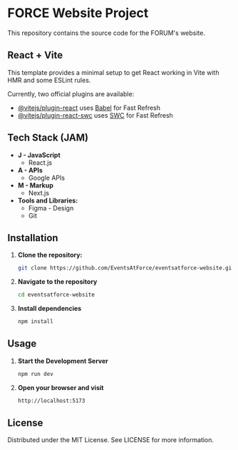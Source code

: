 

# FORCE Website Project

This repository contains the source code for the FORUM's website. 

## React + Vite

This template provides a minimal setup to get React working in Vite with HMR and some ESLint rules.

Currently, two official plugins are available:

- [@vitejs/plugin-react](https://github.com/vitejs/vite-plugin-react/blob/main/packages/plugin-react/README.md) uses [Babel](https://babeljs.io/) for Fast Refresh
- [@vitejs/plugin-react-swc](https://github.com/vitejs/vite-plugin-react-swc) uses [SWC](https://swc.rs/) for Fast Refresh 

## Tech Stack (JAM)
- **J - JavaScript**
  - React.js
- **A - APIs**
  - Google APIs
- **M - Markup**
  - Next.js
- **Tools and Libraries:**
  - Figma - Design
  - Git

## Installation

1. **Clone the repository:**
   ```sh
   git clone https://github.com/EventsAtForce/eventsatforce-website.git

2. **Navigate to the repository**
   ```sh
   cd eventsatforce-website

3. **Install dependencies**
   ```sh
   npm install

## Usage 

1. **Start the Development Server**
   ```sh
   npm run dev

2. **Open your browser and visit**
   ```sh
   http://localhost:5173

## License

Distributed under the MIT License. See LICENSE for more information.

